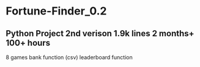 # Fortune-Finder_0.2
Python Project 2nd verison
1.9k lines 2 months+ 100+ hours
--------------
8 games
bank function (csv)
leaderboard function

